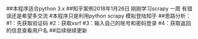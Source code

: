 ##本程序适合python 3.x
##知乎案例2018年1月26日 刚刚学习scrapy 一周 有错误还是希望多交流
#本程序只是利用python  scrapy 模拟登陆知乎
##思路分析：
#1：先获取验证码
#2：获取xsrf
#3：输入自己的账号和密码登录
#4：获取返回的信息查看用户名
##后续继续更新
